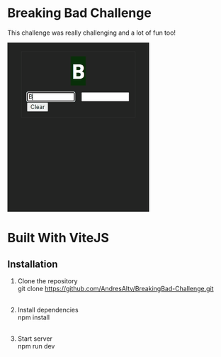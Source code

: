 # Breaking Bad Challenge 

This challenge was really challenging and a lot of fun too! 


![Breaking Bad challege](./breakingBad.gif)

# Built With ViteJS

## Installation

1. Clone the repository<br>
git clone https://github.com/AndresAltv/BreakingBad-Challenge.git<br><br>

2. Install dependencies<br>
npm install<br><br>

3. Start server<br>
npm run dev

